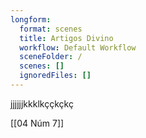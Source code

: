 ```yaml
---
longform:
  format: scenes
  title: Artigos Divino
  workflow: Default Workflow
  sceneFolder: /
  scenes: []
  ignoredFiles: []
---
```

jjjjjjkkklkççkçkç

[[04 Núm 7]]